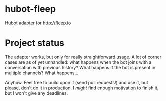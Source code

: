 hubot-fleep
===========

Hubot adapter for http://fleep.io


# Project status

The adapter works, but only for really straightforward usage. A lot of corner cases are as of yet unhandled: what happens when the bot joins with a conversation with previous history? What happens if the bot is present in multiple channels? What happens...

Anyhow. Feel free to build upon it (send pull requests!) and use it, but please, don't do it in production. I *might* find enough motivation to finish it, but I won't give any deadlines.
